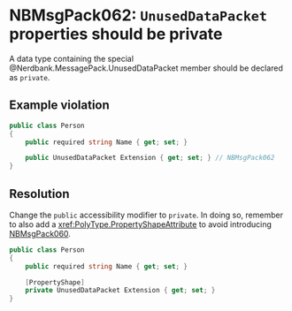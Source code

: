 # NBMsgPack062: `UnusedDataPacket` properties should be private

A data type containing the special @Nerdbank.MessagePack.UnusedDataPacket member should be declared as `private`.

## Example violation

```cs
public class Person
{
    public required string Name { get; set; }

    public UnusedDataPacket Extension { get; set; } // NBMsgPack062
}
```

## Resolution

Change the `public` accessibility modifier to `private`.
In doing so, remember to also add a <xref:PolyType.PropertyShapeAttribute> to avoid introducing [NBMsgPack060](NBMsgPack060.md).

```cs
public class Person
{
    public required string Name { get; set; }

    [PropertyShape]
    private UnusedDataPacket Extension { get; set; }
}
```
